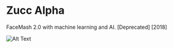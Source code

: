 # Zucc Alpha
FaceMash 2.0 with machine learning and AI. [Deprecated] [2018]

![Alt Text](https://github.com/farhannysf/robozucc/blob/master/assets/pewdiepiezucc.gif)
